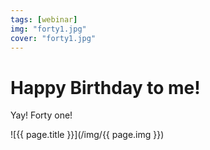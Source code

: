 ```yaml
---
tags: [webinar]
img: "forty1.jpg"
cover: "forty1.jpg"
---
```


# Happy Birthday to me!

Yay! Forty one!

<!--More-->

![{{ page.title }}](/img/{{ page.img }})